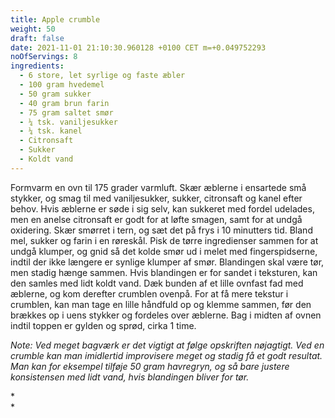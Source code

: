```yaml
---
title: Apple crumble
weight: 50
draft: false
date: 2021-11-01 21:10:30.960128 +0100 CET m=+0.049752293
noOfServings: 8
ingredients:
  - 6 store, let syrlige og faste æbler
  - 100 gram hvedemel
  - 50 gram sukker
  - 40 gram brun farin
  - 75 gram saltet smør
  - ¼ tsk. vaniljesukker
  - ¼ tsk. kanel
  - Citronsaft
  - Sukker
  - Koldt vand
---
```




Formvarm en ovn til 175 grader varmluft. Skær æblerne i ensartede små
stykker, og smag til med vaniljesukker, sukker, citronsaft og kanel
efter behov. Hvis æblerne er søde i sig selv, kan sukkeret med fordel
udelades, men en anelse citronsaft er godt for at løfte smagen, samt for
at undgå oxidering. Skær smørret i tern, og sæt det på frys i 10
minutters tid. Bland mel, sukker og farin i en røreskål. Pisk de tørre
ingredienser sammen for at undgå klumper, og gnid så det kolde smør ud i
melet med fingerspidserne, indtil der ikke længere er synlige klumper af
smør. Blandingen skal være tør, men stadig hænge sammen. Hvis blandingen
er for sandet i teksturen, kan den samles med lidt koldt vand. Dæk
bunden af et lille ovnfast fad med æblerne, og kom derefter crumblen
ovenpå. For at få mere tekstur i crumblen, kan man tage en lille
håndfuld op og klemme sammen, før den brækkes op i uens stykker og
fordeles over æblerne. Bag i midten af ovnen indtil toppen er gylden og
sprød, cirka 1 time.

*Note: Ved meget bagværk er det vigtigt at følge opskriften nøjagtigt.
Ved en crumble kan man imidlertid improvisere meget og stadig få et godt
resultat. Man kan for eksempel tilføje 50 gram havregryn, og så bare
justere konsistensen med lidt vand, hvis blandingen bliver for tør.*

*\
*
